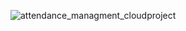 ![attendance_managment_cloudproject](https://socialify.git.ci/Cypher-H/attendance_managment_cloudproject/image?description=1&forks=1&issues=1&language=1&owner=1&pulls=1&theme=Light)

